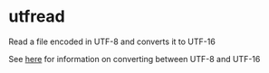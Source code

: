 # utfread
Read a file encoded in UTF-8 and converts it to UTF-16

See [here](http://stackoverflow.com/questions/6240055/manually-converting-unicode-codepoints-into-utf-8-and-utf-16) for information on converting between UTF-8 and UTF-16